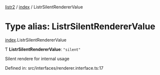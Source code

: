 [listr2](../README.md) / [index](../modules/index.md) / ListrSilentRendererValue

# Type alias: ListrSilentRendererValue

[index](../modules/index.md).ListrSilentRendererValue

Ƭ **ListrSilentRendererValue**: ``"silent"``

Silent rendere for internal usage

Defined in: src/interfaces/renderer.interface.ts:17
